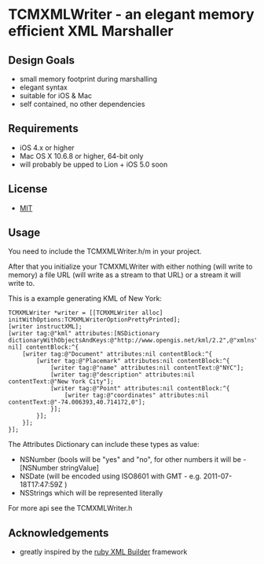 # TCMXMLWriter - an elegant memory efficient XML Marshaller

## Design Goals
* small memory footprint during marshalling
* elegant syntax
* suitable for iOS & Mac
* self contained, no other dependencies

## Requirements
* iOS 4.x or higher
* Mac OS X 10.6.8 or higher, 64-bit only
* will probably be upped to Lion + iOS 5.0 soon

## License

* [MIT](http://www.opensource.org/licenses/mit-license.php)

## Usage

You need to include the TCMXMLWriter.h/m in your project.

After that you initialize your TCMXMLWriter with either nothing (will write to memory) a file URL (will write as a stream to that URL) or a stream it will write to.

This is a example generating KML of New York:

	TCMXMLWriter *writer = [[TCMXMLWriter alloc] initWithOptions:TCMXMLWriterOptionPrettyPrinted];
	[writer instructXML];
	[writer tag:@"kml" attributes:[NSDictionary dictionaryWithObjectsAndKeys:@"http://www.opengis.net/kml/2.2",@"xmlns", nil] contentBlock:^{
		[writer tag:@"Document" attributes:nil contentBlock:^{
			[writer tag:@"Placemark" attributes:nil contentBlock:^{
				[writer tag:@"name" attributes:nil contentText:@"NYC"];
				[writer tag:@"description" attributes:nil contentText:@"New York City"];
				[writer tag:@"Point" attributes:nil contentBlock:^{
					[writer tag:@"coordinates" attributes:nil contentText:@"-74.006393,40.714172,0"];
				}];
			}];
		}];
	}];


The Attributes Dictionary can include these types as value:

* NSNumber (bools will be "yes" and "no", for other numbers it will be -[NSNumber stringValue]
* NSDate (will be encoded using ISO8601 with GMT - e.g. 2011-07-18T17:47:59Z )
* NSStrings which will be represented literally

For more api see the TCMXMLWriter.h

## Acknowledgements
* greatly inspired by the [ruby XML Builder](http://rubyforge.org/projects/builder/) framework
